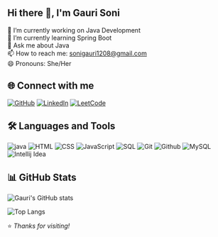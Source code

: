 ## Hi there 👋, I'm Gauri Soni

🔭 I’m currently working on Java Development  
🌱 I’m currently learning Spring Boot  
💬 Ask me about Java   
📫 How to reach me: sonigauri1208@gmail.com  
😄 Pronouns: She/Her 

## 🌐 Connect with me

[![GitHub](https://img.shields.io/badge/GitHub-%2312100E.svg?&style=for-the-badge&logo=github&logoColor=white)](https://github.com/gauri12soni)
[![LinkedIn](https://img.shields.io/badge/LinkedIn-%230077B5.svg?&style=for-the-badge&logo=linkedin&logoColor=white)](www.linkedin.com/in/gauri-soni-739260202)
[![LeetCode](https://img.shields.io/badge/LeetCode-%23FFA116.svg?&style=for-the-badge&logo=leetcode&logoColor=black)](https://leetcode.com/u/sonigauri1208/)

## 🛠️ Languages and Tools

![java](https://img.shields.io/badge/Java-Color?style=flat&logo=logo&logoColor=white)
![HTML](https://img.shields.io/badge/HTML-Color?style=flat&logo=logo&logoColor=white)
![CSS](https://img.shields.io/badge/CSS-Color?style=flat&logo=logo&logoColor=white)
![JavaScript](https://img.shields.io/badge/JavaScript-Color?style=flat&logo=logo&logoColor=white)
![SQL](https://img.shields.io/badge/SQL-Color?style=flat&logo=logo&logoColor=white)
![Git](https://img.shields.io/badge/Git-Color?style=flat&logo=logo&logoColor=white)
![Github](https://img.shields.io/badge/Github-Color?style=flat&logo=logo&logoColor=white)
![MySQL](https://img.shields.io/badge/MySQL-Color?style=flat&logo=logo&logoColor=white)
![Intellij Idea](https://img.shields.io/badge/IntellijIdea-Color?style=flat&logo=logo&logoColor=white)


## 📊 GitHub Stats

![Gauri's GitHub stats](https://github-readme-stats.vercel.app/api?username=gauri12soni&show_icons=true&theme=radical)

![Top Langs](https://github-readme-stats.vercel.app/api/top-langs/?username=gauri12soni&layout=compact&theme=radical)


⭐ *Thanks for visiting!*
